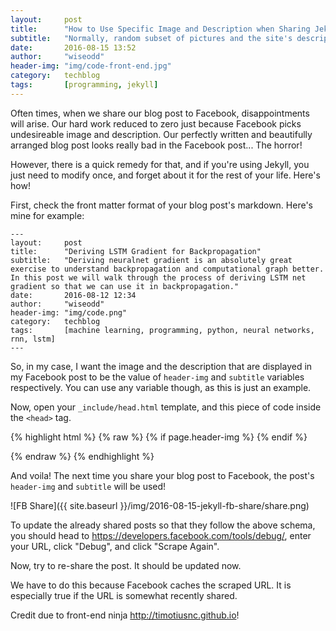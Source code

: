 ```yaml
---
layout:     post
title:      "How to Use Specific Image and Description when Sharing Jekyll Post to Facebook"
subtitle:   "Normally, random subset of pictures and the site's description will be picked when we shared our Jekyll blog post URL to Facebook. This is how to force Facebook to use the specific image and description for our blog post!"
date:       2016-08-15 13:52
author:     "wiseodd"
header-img: "img/code-front-end.jpg"
category:   techblog
tags:       [programming, jekyll]
---
```


Often times, when we share our blog post to Facebook, disappointments will arise. Our hard work reduced to zero just because Facebook picks undesireable image and description. Our perfectly written and beautifully arranged blog post looks really bad in the Facebook post... The horror!

However, there is a quick remedy for that, and if you're using Jekyll, you just need to modify once, and forget about it for the rest of your life. Here's how!

First, check the front matter format of your blog post's markdown. Here's mine for example:

```
---
layout:     post
title:      "Deriving LSTM Gradient for Backpropagation"
subtitle:   "Deriving neuralnet gradient is an absolutely great exercise to understand backpropagation and computational graph better. In this post we will walk through the process of deriving LSTM net gradient so that we can use it in backpropagation."
date:       2016-08-12 12:34
author:     "wiseodd"
header-img: "img/code.png"
category:   techblog
tags:       [machine learning, programming, python, neural networks, rnn, lstm]
---
```

So, in my case, I want the image and the description that are displayed in my Facebook post to be the value of `header-img` and `subtitle` variables respectively. You can use any variable though, as this is just an example.

Now, open your `_include/head.html` template, and this piece of code inside the `<head>` tag.

{% highlight html %}
{% raw %}
{% if page.header-img %}
    <meta property="og:image" content="{{ site.url }}/{{ page.header-img }}" />
{% endif %}

<meta property="og:description" content="{{ page.subtitle }}" />
{% endraw %}
{% endhighlight %}

And voila! The next time you share your blog post to Facebook, the post's `header-img` and `subtitle` will be used!

![FB Share]({{ site.baseurl }}/img/2016-08-15-jekyll-fb-share/share.png)

To update the already shared posts so that they follow the above schema, you should head to <https://developers.facebook.com/tools/debug/>, enter your URL, click "Debug", and click "Scrape Again".

Now, try to re-share the post. It should be updated now.

We have to do this because Facebook caches the scraped URL. It is especially true if the URL is somewhat recently shared.

Credit due to front-end ninja <http://timotiusnc.github.io>!
